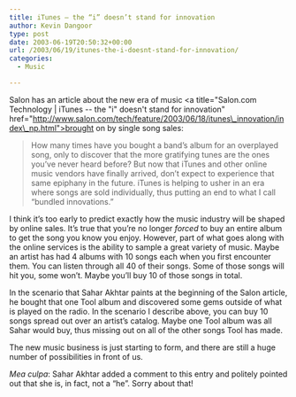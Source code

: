 ```yaml
---
title: iTunes – the “i” doesn’t stand for innovation
author: Kevin Dangoor
type: post
date: 2003-06-19T20:50:32+00:00
url: /2003/06/19/itunes-the-i-doesnt-stand-for-innovation/
categories:
  - Music

---
```

Salon has an article about the new era of music <a title="Salon.com Technology | iTunes -- the "i" doesn't stand for innovation" href="http://www.salon.com/tech/feature/2003/06/18/itunes\_innovation/index\_np.html">brought on by single song sales</a>:

> How many times have you bought a band&#8217;s album for an overplayed song, only to discover that the more gratifying tunes are the ones you&#8217;ve never heard before? But now that iTunes and other online music vendors have finally arrived, don&#8217;t expect to experience that same epiphany in the future. iTunes is helping to usher in an era where songs are sold individually, thus putting an end to what I call &#8220;bundled innovations.&#8221;

I think it&#8217;s too early to predict exactly how the music industry will be shaped by online sales. It&#8217;s true that you&#8217;re no longer _forced_ to buy an entire album to get the song you know you enjoy. However, part of what goes along with the online services is the ability to sample a great variety of music. Maybe an artist has had 4 albums with 10 songs each when you first encounter them. You can listen through all 40 of their songs. Some of those songs will hit you, some won&#8217;t. Maybe you&#8217;ll buy 10 of those songs in total.

In the scenario that Sahar Akhtar paints at the beginning of the Salon article, he bought that one Tool album and discovered some gems outside of what is played on the radio. In the scenario I describe above, you can buy 10 songs spread out over an artist&#8217;s catalog. Maybe one Tool album was all Sahar would buy, thus missing out on all of the other songs Tool has made.

The new music business is just starting to form, and there are still a huge number of possibilities in front of us.

_Mea culpa_: Sahar Akhtar added a comment to this entry and politely pointed out that she is, in fact, not a &#8220;he&#8221;. Sorry about that!